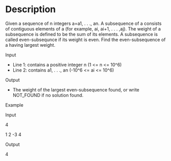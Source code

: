 # Description

Given a sequence of n integers a=a1, . . ., an. A subsequence of a consists of contiguous elements of a (for example, ai, ai+1, . . . ,aj). The weight of a subsequence is defined to be the sum of its elements. A subsequence is called even-subsequnce if its weight is even. Find the even-subsequence of a having largest weight.

Input
- Line 1: contains a positive integer n (1 <= n <= 10^6)
- Line 2: contains a1, . . ., an (-10^6 <= ai <= 10^6)

Output

- The weight of the largest even-subsequence found, or write 
NOT_FOUND if no solution found.

Example

Input

4

1  2  -3  4

Output

4